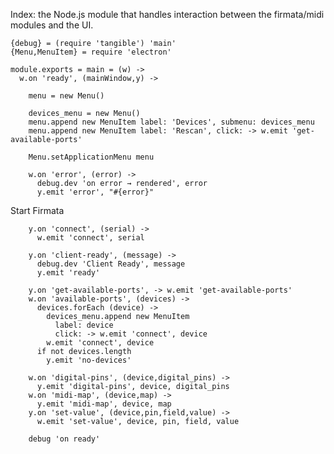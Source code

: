 Index: the Node.js module that handles interaction between the firmata/midi modules and the UI.

    {debug} = (require 'tangible') 'main'
    {Menu,MenuItem} = require 'electron'

    module.exports = main = (w) ->
      w.on 'ready', (mainWindow,y) ->

        menu = new Menu()

        devices_menu = new Menu()
        menu.append new MenuItem label: 'Devices', submenu: devices_menu
        menu.append new MenuItem label: 'Rescan', click: -> w.emit 'get-available-ports'

        Menu.setApplicationMenu menu

        w.on 'error', (error) ->
          debug.dev 'on error → rendered', error
          y.emit 'error', "#{error}"

Start Firmata

        y.on 'connect', (serial) ->
          w.emit 'connect', serial

        y.on 'client-ready', (message) ->
          debug.dev 'Client Ready', message
          y.emit 'ready'

        y.on 'get-available-ports', -> w.emit 'get-available-ports'
        w.on 'available-ports', (devices) ->
          devices.forEach (device) ->
            devices_menu.append new MenuItem
              label: device
              click: -> w.emit 'connect', device
            w.emit 'connect', device
          if not devices.length
            y.emit 'no-devices'

        w.on 'digital-pins', (device,digital_pins) ->
          y.emit 'digital-pins', device, digital_pins
        w.on 'midi-map', (device,map) ->
          y.emit 'midi-map', device, map
        y.on 'set-value', (device,pin,field,value) ->
          w.emit 'set-value', device, pin, field, value

        debug 'on ready'
